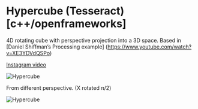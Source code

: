 # Hypercube (Tesseract) [c++/openframeworks] 

4D rotating cube with perspective projection into a 3D space. Based in [Daniel Shiffman’s Processing example] (https://www.youtube.com/watch?v=XE3YDVdQSPo)

[Instagram video](https://www.instagram.com/p/BoMSuk3lgZa/)

![Hypercube](hypercube.gif)

From different perspective. (X  rotated π/2)

![Hypercube](hypercuberight.gif)